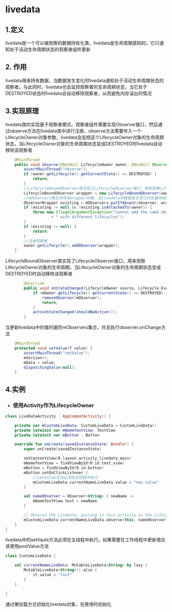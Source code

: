 # livedata

## 1.定义
livedata是一个可以被观察的数据持有化类。livedata是生命周期感知的，它只通知处于活动生命周期状态的观察者组件更新

## 2. 作用
livedata用来持有数据，当数据发生变化时livedata通知处于活动生命周期状态的观察者。与此同时，livedata也会监控观察者的生命周期状态，当它处于DESTROYED状态时livedata会自动移除观察者，从而避免内存溢出的情况

## 3.实现原理
livedata类的实现基于观察者模式。观察者组件需要实现Observer接口，然后通过observe方法在livedata类中进行注册，observe方法需要传入一个LifecycleOwner对象参数，livedata会监控这个LifecycleOwner对象的生命周期状态，当LifecycleOwner对象的生命周期状态变成DESTROYED时livedata自动移除该观察者

```java
    @MainThread
    public void observe(@NonNull LifecycleOwner owner, @NonNull Observer<? super T> observer) {
        assertMainThread("observe");
        if (owner.getLifecycle().getCurrentState() == DESTROYED) {
            return;
        }
        //LifecycleBoundObserver类实现了LifecycleObserver接口，用来观察LifecycleOwner对象的生命周期
        LifecycleBoundObserver wrapper = new LifecycleBoundObserver(owner, observer);
        //mObservers集合中持有wrapper对象，当livedata中数据发生变化时会遍历mObservers集合并且执行observer.onChange方法
        ObserverWrapper existing = mObservers.putIfAbsent(observer, wrapper);
        if (existing != null && !existing.isAttachedTo(owner)) {
            throw new IllegalArgumentException("Cannot add the same observer"
                    + " with different lifecycles");
        }
        if (existing != null) {
            return;
        }
        //注册观察者
        owner.getLifecycle().addObserver(wrapper);
    }
```

LifecycleBoundObserver类实现了LifecycleObserver接口，用来观察LifecycleOwner对象的生命周期，当LifecycleOwner对象的生命周期状态变成DESTROYED时自动移除该观察者

```java
        @Override
        public void onStateChanged(LifecycleOwner source, Lifecycle.Event event) {
            if (mOwner.getLifecycle().getCurrentState() == DESTROYED) {
                removeObserver(mObserver);
                return;
            }
            activeStateChanged(shouldBeActive());
        }
```

当更新livedata中的值时遍历mObservers集合，并且执行observer.onChange方法

```java
    @MainThread
    protected void setValue(T value) {
        assertMainThread("setValue");
        mVersion++;
        mData = value;
        dispatchingValue(null);
    }
```

## 4.实例
* ### 使用Activity作为LifecycleOwner

```kotlin
class LiveDataActivity : AppCompatActivity() {

    private var mCustomLiveData: CustomLiveData = CustomLiveData()
    private lateinit var mNameTextView: TextView
    private lateinit var mButton : Button

    override fun onCreate(savedInstanceState: Bundle?) {
        super.onCreate(savedInstanceState)

        setContentView(R.layout.activity_livedata_main)
        mNameTextView = findViewById(R.id.text_view)
        mButton = findViewById(R.id.button)
        mButton.setOnClickListener {
            //setValue方法必须在主线程中执行
            mCustomLiveData.currentNameLiveData.value = "new value"
        }

        val nameObserver = Observer<String> { newName ->
            mNameTextView.text = newName
        }

        // Observe the LiveData, passing in this activity as the LifecycleOwner and the observer.
        mCustomLiveData.currentNameLiveData.observe(this, nameObserver)
    }
}
```

livedata中的setVaule方法必须在主线程中执行。如果需要在工作线程中更新值应该使用postValue方法

```kotlin
class CustomLiveData {

    val currentNameLiveData: MutableLiveData<String> by lazy {
        MutableLiveData<String>().also {
            it.value = "init"
        }
    }

}
```

通过懒加载方式初始化livedata对象，在使用时初始化





